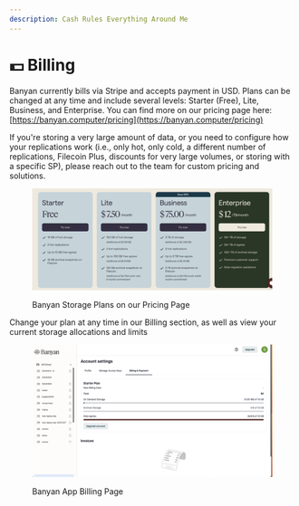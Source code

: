 ```yaml
---
description: Cash Rules Everything Around Me
---
```


# 💵 Billing

Banyan currently bills via Stripe and accepts payment in USD. Plans can be changed at any time and include several levels: Starter (Free), Lite, Business, and Enterprise. You can find more on our pricing page here:  [https://banyan.computer/pricing](https://banyan.computer/pricing)

If you're storing a very large amount of data, or you need to configure how your replications work (i.e., only hot, only cold, a different number of replications, Filecoin Plus, discounts for very large volumes, or storing with a specific SP), please reach out to the team for custom pricing and solutions.

<figure><img src="../.gitbook/assets/Screenshot 2024-03-26 at 2.17.45 PM.png" alt=""><figcaption><p>Banyan Storage Plans on our Pricing Page</p></figcaption></figure>

Change your plan at any time in our Billing section, as well as view your current storage allocations and limits

<figure><img src="../.gitbook/assets/Screenshot 2024-03-26 at 2.25.16 PM.png" alt=""><figcaption><p>Banyan App Billing Page</p></figcaption></figure>
